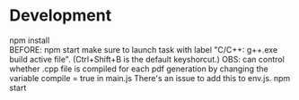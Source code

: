 # Development 
  npm install <br>
  BEFORE: npm start make sure to launch task with label "C/C++: g++.exe build active file". (Ctrl+Shift+B is the default keyshorcut.)
  OBS: can control whether .cpp file is compiled for each pdf generation by changing the variable compile = true in main.js
  There's an issue to add this to env.js.
  npm start 
